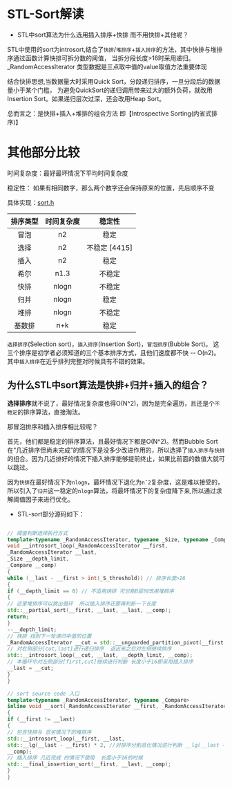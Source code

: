 # STL-Sort解读

- STL中sort算法为什么选用插入排序+快排 而不用快排+其他呢？

STL中使用的sort为introsort,结合了`快排`/`堆排序`+`插入排序`的方法，其中快排与堆排序通过函数计算快排可拆分数的阈值，
当拆分段长度>16时采用递归。_RandomAccessIterator 类型数据是三点取中值的value取值方法重要体现

结合快排思想,当数据量大时采用Quick Sort，分段递归排序，一旦分段后的数据量小于某个门槛，
为避免QuickSort的递归调用带来过大的额外负荷，就改用Insertion Sort。如果递归层次过深，还会改用Heap Sort。

总而言之：是快排+插入+堆排的组合方法 即【Introspective Sorting(内省式排序)】

# 其他部分比较
时间复杂度：最好最坏情况下平均时间复杂度

稳定性： 如果有相同数字，那么两个数字还会保持原来的位置，先后顺序不变

具体实现：[sort.h](/heads/sort.h)

| 排序类型 | 时间复杂度 | 稳定性 |
| :-----:| :-----:| :----: |
| 冒泡 | n2 | 稳定 |
| 选择 | n2 | 不稳定 [4415]|       
| 插入 | n2 | 稳定  |
| 希尔 | n1.3 | 不稳定 |
| 快排 | nlogn | 不稳定 |
| 归并 | nlogn | 稳定 |
| 堆排 | nlogn | 不稳定 |
| 基数排 | n+k | 稳定 |

`选择排序`(Selection sort)，`插入排序`(Insertion Sort)，`冒泡排序`(Bubble Sort)。
这三个排序是初学者必须知道的三个基本排序方式，且他们速度都不快 -- O(n2)。 
其中`插入排序`在近乎排列完整对时候具有不错的效果。

## 为什么STL中sort算法是快排+归并+插入的组合？

**选择排序**就不说了，最好情况复杂度也得O(N^2)，因为是完全遍历，且还是个`不稳定`的排序算法，直接淘汰。

那冒泡排序和插入排序相比较呢？

首先，他们都是稳定的排序算法，且最好情况下都是O(N^2)。然而Bubble Sort在“几近排序但尚未完成”的情况下是没多少改进作用的，所以选择了`插入排序`与`快排`的组合。因为几近排好的情况下插入排序能够提前终止，如果比前面的数值大就可以跳过。

因为`快排`在最好情况下为`nlogn`，最坏情况下退化为`nˉ2`复杂度，这是难以接受的，所以引入了`归并`这一稳定的`nlogn`算法，将最坏情况下的复杂度降下来,所以通过求解阈值因子来进行优化。

- STL-sort部分源码如下：

```c++

// 阈值判断选择执行方式
template<typename _RandomAccessIterator, typename _Size, typename _Compare>
void __introsort_loop(_RandomAccessIterator __first,
_RandomAccessIterator __last,
_Size __depth_limit,
_Compare __comp)
{
while (__last - __first > int(_S_threshold)) // 排序长度>16
{
if (__depth_limit == 0) // 不适用快排 可分割0层时改用堆排序
{
// 这里堆排序可以跳出循环  所以插入排序还要再判断一下长度
std::__partial_sort(__first, __last, __last, __comp);
return;
}
--__depth_limit;
// 快排 找到下一轮递归中值的位置
_RandomAccessIterator __cut = std::__unguarded_partition_pivot(__first, __last, __comp);
// 对右侧部分[cut,last]进行递归排序  退出来之后对左侧继续排序
std::__introsort_loop(__cut, __last, __depth_limit, __comp);
// 本循环中对左侧部分[first,cut]继续进行判断 长度小于16即采用插入排序
__last = __cut;
}
}

// sort source code 入口
template<typename _RandomAccessIterator, typename _Compare>
inline void __sort(_RandomAccessIterator __first, _RandomAccessIterator __last, _Compare __comp)
{
if (__first != __last)
{
// 包含快排与 恶劣情况下的堆排序
std::__introsort_loop(__first, __last,
std::__lg(__last - __first) * 2, //对排序分割恶化情况进行判断 __lg(__last - __first) * 2 最大快排拆分数
__comp);
// 插入排序 几近完成 的情况下使用  长度小于16的时候
std::__final_insertion_sort(__first, __last, __comp);
}
}
```





